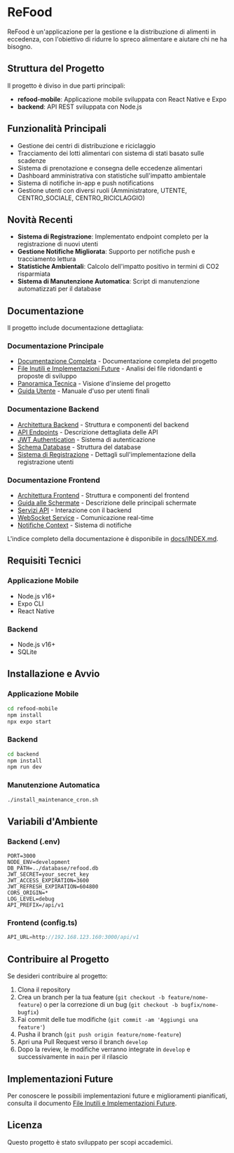 # ReFood

ReFood è un'applicazione per la gestione e la distribuzione di alimenti in eccedenza, con l'obiettivo di ridurre lo spreco alimentare e aiutare chi ne ha bisogno.

## Struttura del Progetto

Il progetto è diviso in due parti principali:

- **refood-mobile**: Applicazione mobile sviluppata con React Native e Expo
- **backend**: API REST sviluppata con Node.js

## Funzionalità Principali

- Gestione dei centri di distribuzione e riciclaggio
- Tracciamento dei lotti alimentari con sistema di stati basato sulle scadenze
- Sistema di prenotazione e consegna delle eccedenze alimentari
- Dashboard amministrativa con statistiche sull'impatto ambientale
- Sistema di notifiche in-app e push notifications
- Gestione utenti con diversi ruoli (Amministratore, UTENTE, CENTRO_SOCIALE, CENTRO_RICICLAGGIO)

## Novità Recenti

- **Sistema di Registrazione**: Implementato endpoint completo per la registrazione di nuovi utenti
- **Gestione Notifiche Migliorata**: Supporto per notifiche push e tracciamento lettura
- **Statistiche Ambientali**: Calcolo dell'impatto positivo in termini di CO2 risparmiata
- **Sistema di Manutenzione Automatica**: Script di manutenzione automatizzati per il database

## Documentazione

Il progetto include documentazione dettagliata:

### Documentazione Principale
- [Documentazione Completa](docs/documentazione_completa.md) - Documentazione completa del progetto
- [File Inutili e Implementazioni Future](docs/file_inutili_e_implementazioni_future.md) - Analisi dei file ridondanti e proposte di sviluppo
- [Panoramica Tecnica](docs/technical_overview.md) - Visione d'insieme del progetto
- [Guida Utente](docs/user_guide.md) - Manuale d'uso per utenti finali

### Documentazione Backend
- [Architettura Backend](docs/backend_architecture.md) - Struttura e componenti del backend
- [API Endpoints](docs/api_endpoints.md) - Descrizione dettagliata delle API
- [JWT Authentication](docs/jwt_authentication.md) - Sistema di autenticazione
- [Schema Database](docs/schema_description.md) - Struttura del database
- [Sistema di Registrazione](docs/auth_registration.md) - Dettagli sull'implementazione della registrazione utenti

### Documentazione Frontend
- [Architettura Frontend](docs/frontend/architecture.md) - Struttura e componenti del frontend
- [Guida alle Schermate](docs/frontend/screens.md) - Descrizione delle principali schermate
- [Servizi API](docs/frontend/api-services.md) - Interazione con il backend
- [WebSocket Service](docs/frontend/websocket-service.md) - Comunicazione real-time
- [Notifiche Context](docs/frontend/notifiche-context.md) - Sistema di notifiche

L'indice completo della documentazione è disponibile in [docs/INDEX.md](docs/INDEX.md).

## Requisiti Tecnici

### Applicazione Mobile
- Node.js v16+
- Expo CLI
- React Native

### Backend
- Node.js v16+
- SQLite

## Installazione e Avvio

### Applicazione Mobile
```bash
cd refood-mobile
npm install
npx expo start
```

### Backend
```bash
cd backend
npm install
npm run dev
```

### Manutenzione Automatica
```bash
./install_maintenance_cron.sh
```

## Variabili d'Ambiente

### Backend (.env)
```
PORT=3000
NODE_ENV=development
DB_PATH=../database/refood.db
JWT_SECRET=your_secret_key
JWT_ACCESS_EXPIRATION=3600
JWT_REFRESH_EXPIRATION=604800
CORS_ORIGIN=*
LOG_LEVEL=debug
API_PREFIX=/api/v1
```

### Frontend (config.ts)
```typescript
API_URL=http://192.168.123.160:3000/api/v1
```

## Contribuire al Progetto

Se desideri contribuire al progetto:

1. Clona il repository
2. Crea un branch per la tua feature (`git checkout -b feature/nome-feature`) o per la correzione di un bug (`git checkout -b bugfix/nome-bugfix`)
3. Fai commit delle tue modifiche (`git commit -am 'Aggiungi una feature'`)
4. Pusha il branch (`git push origin feature/nome-feature`)
5. Apri una Pull Request verso il branch `develop`
6. Dopo la review, le modifiche verranno integrate in `develop` e successivamente in `main` per il rilascio

## Implementazioni Future

Per conoscere le possibili implementazioni future e miglioramenti pianificati, consulta il documento [File Inutili e Implementazioni Future](docs/file_inutili_e_implementazioni_future.md).

## Licenza

Questo progetto è stato sviluppato per scopi accademici. 